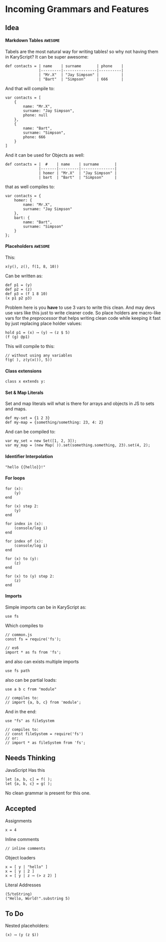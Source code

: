 # Incoming Grammars and Features
## Idea

#### Markdown Tables `AWESOME`
Tabels are the most natural way for writing tables! so why not having them in KaryScript? It can be super awesome:

```
def contacts = | name    | surname       | phone    |
               |---------|---------------|----------|
               | "Mr.X"  | "Jay Simpson" |          |
               | "Bart"  | "Simpson"     | 666      |
```

And that will compile to:

```
var contacts = [
	{
		name: "Mr.X",
		surname: "Jay Simpson",
		phone: null
	},
	{
		name: "Bart",
		surname: "Simpson",
		phone: 666
	}
]
```

And it can be used for Objects as well:

```
def contacts = |  #    | name    | surname       |
               |-------|---------|---------------|
               | homer | "Mr.X"  | "Jay Simpson" |
               | bart  | "Bart"  | "Simpson"     |
```

that as well compiles to:

```
var contacts = {
	homer: {
		name: "Mr.X",
		surname: "Jay Simpson"
	},
	bart: {
		name: "Bart",
		surname: "Simpson"
	}
};
```

#### Placeholders `AWESOME`
This:

```
x(y(), z(), f(1, 8, 10))
```

Can be written as:

```
def p1 = (y)
def p2 = (z)
def p3 = (f 1 8 10)
(x p1 p2 p3)
```

Problem here is you __have__ to use 3 vars to write this clean. And may devs use vars like this just to write cleaner code. So place holders are macro-like vars for the _preprocessor_ that helps writing clean code while keeping it fast by just replacing place holder values:

```
hold p1 = (x) ⟶ (y) ⟶ (z $ 5)
(f (g) @p1)
```

This will compile to this:

```
// without using any variables
f(g( ), z(y(x()), 5))
```

#### Class extensions

```
class x extends y:
```

#### Set & Map Literals

Set and map literals will what is there for arrays and objects in JS to sets and maps.

```
def my-set = {1 2 3}
def my-map = {something/something: 23, 4: 2}
```

And can be compiled to:

```
var my_set = new Set([1, 2, 3]);
var my_map = (new Map( )).set(something.something, 23).set(4, 2);
```

#### Identifier Interpolation

```
"hello {{hello}}!"
```

#### For loops

```
for (x):
	(y)
end

for (x) step 2:
	(y)
end

for index in (x):
	(console/log i)
end

for index of (x):
	(console/log i)
end

for (x) to (y):
	(z)
end

for (x) to (y) step 2:
	(z)
end
```

#### Imports
Simple imports can be in KaryScript as:

```
use fs
```

Which compiles to

```
// common.js
const fs = require('fs');

// es6
import * as fs from 'fs';
```

and also can exists multiple imports

```
use fs path
```

also can be partial loads:

```
use a b c from "module"

// compiles to:
// import {a, b, c} from 'module';
```

And in the end:

```
use "fs" as fileSystem

// compiles to:
// const fileSystem = require('fs')
// or:
// import * as fileSystem from 'fs';
```

## Needs Thinking
JavaScript Has this

```
let [a, b, c] = f( );
let {a, b, c} = g( );
```

No clean grammar is present for this one.

## Accepted 

Assignments

```
x = 4
```

Inline comments

```
// inline comments
```

Object loaders

```
x = [ y | "hello" ]
x = [ y | 2 ]
x = [ y | z ⟶ (> z 2) ]
```

Literal Addresses

```
(5/toString)
("Hello, World!".substring 5)
```

## To Do
Nested placeholders:

```
(x) ⟶ (y (z $))
```
